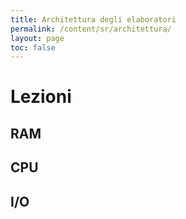 ```yaml
---
title: Architettura degli elaboratori
permalink: /content/sr/architettura/
layout: page
toc: false
---
```


# Lezioni

## RAM

## CPU

## I/O